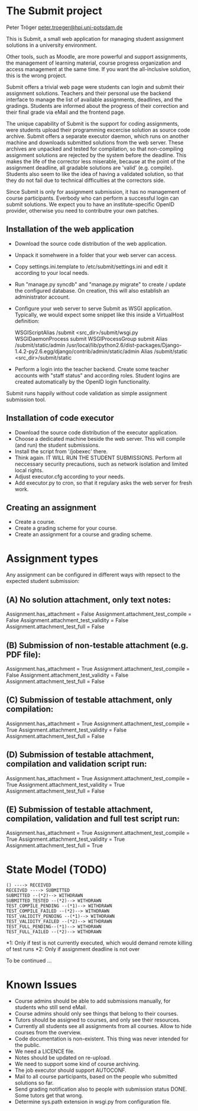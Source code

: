 The Submit project
==================

Peter Tröger <peter.troeger@hpi.uni-potsdam.de>

This is Submit, a small web application for managing student assignment solutions in a university environment.

Other tools, such as Moodle, are more powerful and support assignments, the management of learning material,
course progress organization and access management at the same time. If you want the all-inclusive solution, this is the wrong project.

Submit offers a trivial web page were students can login and submit their assignment solutions.
Teachers and their personal use the backend interface to manage the list of available assignments, deadlines,
and the gradings. Students are informed about the progress of their correction and their final grade via
eMail and the frontend page.

The unique capability of Submit is the support for coding assignments, were students upload their programming
excercise solution as source code archive. Submit offers a separate executor daemon, which runs on another machine and
downloads submitted solutions from the web server. These archives are unpacked and tested for compilation, 
so that non-compiling assignment solutions are rejected by the system before the deadline. 
This makes the life of the corrector less miserable, because at the point of the assignment deadline, 
all gradable solutions are 'valid' (e.g. compile). Students also seem to like the idea of having a validated solution,
so that they do not fail due to technical difficulties at the correctors side.

Since Submit is only for assignment submission, it has no management of course participants. Everbody who can perform
a successful login can submit solutions. We expect you to have an institute-specific OpenID provider, otherwise you
need to contributre your own patches.

Installation of the web application
-----------------------------------

- Download the source code distribution of the web application.
- Unpack it somehwere in a folder that your web server can access.
- Copy settings.ini.template to /etc/submit/settings.ini and edit it according to your local needs. 
- Run "manage.py syncdb" and "manage.py migrate" to create / update the configured database. On creation,
  this will also establish an administrator account.
- Configure your web server to serve Submit as WSGI application. Typically, we would expect some snippet like this inside a VirtualHost definition:

	WSGIScriptAlias /submit <src_dir>/submit/wsgi.py
	WSGIDaemonProcess submit
	WSGIProcessGroup  submit
	Alias /submit/static/admin /usr/local/lib/python2.6/dist-packages/Django-1.4.2-py2.6.egg/django/contrib/admin/static/admin
	Alias /submit/static       <src_dir>/submit/static

- Perform a login into the teacher backend. Create some teacher accounts with "staff status" and according roles. 
  Student logins are created automatically by the OpenID login functionality.

Submit runs happily without code validation as simple assignment submission tool. 

Installation of code executor
------------------------------

- Download the source code distribution of the executor application.
- Choose a dedicated machine beside the web server. This will compile (and run) the student submissions.
- Install the script from '/jobexec' there.
- Think again. IT WILL RUN THE STUDENT SUBMISSIONS. Perform all neccessary security precautions, such as network isolation and limited local rights.
- Adjust executor.cfg according to your needs.
- Add executor.py to cron, so that it regulary asks the web server for fresh work.

Creating an assignment
----------------------
- Create a course.
- Create a grading scheme for your course.
- Create an assignment for a course and grading scheme.

Assignment types
================

Any assignment can be configured in different ways with repsect to the expected student submission:

(A) No solution attachment, only text notes:
--------------------------------------------
Assignment.has_attachment = False
Assignment.attachment_test_compile = False
Assignment.attachment_test_validity = False
Assignment.attachment_test_full = False

(B) Submission of non-testable attachment (e.g. PDF file):
----------------------------------------------------------
Assignment.has_attachment = True
Assignment.attachment_test_compile = False
Assignment.attachment_test_validity = False
Assignment.attachment_test_full = False

(C) Submission of testable attachment, only compilation:
----------------------------------------------------------
Assignment.has_attachment = True
Assignment.attachment_test_compile = True
Assignment.attachment_test_validity = False
Assignment.attachment_test_full = False

(D) Submission of testable attachment, compilation and validation script run:
------------------------------------------------------------------------------
Assignment.has_attachment = True
Assignment.attachment_test_compile = True
Assignment.attachment_test_validity = True
Assignment.attachment_test_full = False

(E) Submission of testable attachment, compilation, validation and full test script run:
-----------------------------------------------------------------------------------------
Assignment.has_attachment = True
Assignment.attachment_test_compile = True
Assignment.attachment_test_validity = True
Assignment.attachment_test_full = True

State Model (TODO)
==================
	() ----> RECEIVED
	RECEIVED ----> SUBMITTED
	SUBMITTED --(*2)--> WITHDRAWN
	SUBMITTED_TESTED --(*2)--> WITHDRAWN
	TEST_COMPILE_PENDING --(*1)--> WITHDRAWN
	TEST_COMPILE_FAILED --(*2)--> WITHDRAWN
	TEST_VALIDITY_PENDING --(*1)--> WITHDRAWN
	TEST_VALIDITY_FAILED --(*2)--> WITHDRAWN
	TEST_FULL_PENDING--(*1)--> WITHDRAWN
	TEST_FULL_FAILED --(*2)--> WITHDRAWN

*1: Only if test is not currently executed, which would demand remote killing of test runs
*2: Only if assignment deadline is not over

To be continued ...


Known Issues
============
- Course admins should be able to add submissions manually, for students who still send eMail.
- Course admins should only see things that belong to their courses.
- Tutors should be assigned to courses, and only see their resources. 
- Currently all students see all assignments from all courses. Allow to hide courses from the overview.
- Code documentation is non-existent. This thing was never intended for the public.
- We need a LICENCE file.
- Notes should be updated on re-upload.
- We need to support some kind of course archiving.
- The job executor should support AUTOCONF.
- Mail to all course participants, based on the people who submitted solutions so far.
- Send grading notification also to people with submission status DONE. Some tutors get that wrong.
- Determine sys.path extension in wsgi.py from configuration file.

